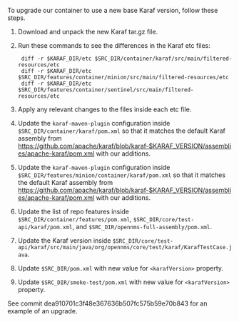 

To upgrade our container to use a new base Karaf version, follow these steps.

1. Download and unpack the new Karaf tar.gz file.
2. Run these commands to see the differences in the Karaf etc files:

        diff -r $KARAF_DIR/etc $SRC_DIR/container/karaf/src/main/filtered-resources/etc
        diff -r $KARAF_DIR/etc $SRC_DIR/features/container/minion/src/main/filtered-resources/etc
        diff -r $KARAF_DIR/etc $SRC_DIR/features/container/sentinel/src/main/filtered-resources/etc

3. Apply any relevant changes to the files inside each etc file. 

4. Update the ```karaf-maven-plugin``` configuration inside ```$SRC_DIR/container/karaf/pom.xml``` so that it matches the default Karaf assembly from <https://github.com/apache/karaf/blob/karaf-$KARAF_VERSION/assemblies/apache-karaf/pom.xml> with our additions.
5. Update the ```karaf-maven-plugin``` configuration inside ```$SRC_DIR/features/minion/container/karaf/pom.xml``` so that it matches the default Karaf assembly from <https://github.com/apache/karaf/blob/karaf-$KARAF_VERSION/assemblies/apache-karaf/pom.xml> with our additions.
6. Update the list of repo features inside ```$SRC_DIR/container/features/pom.xml```, ```$SRC_DIR/core/test-api/karaf/pom.xml```, and ```$SRC_DIR/opennms-full-assembly/pom.xml```.
7. Update the Karaf version inside ```$SRC_DIR/core/test-api/karaf/src/main/java/org/opennms/core/test/karaf/KarafTestCase.java```.
8. Update ```$SRC_DIR/pom.xml``` with new value for ```<karafVersion>``` property.
9. Update ```$SRC_DIR/smoke-test/pom.xml``` with new value for ```<karafVersion>``` property.

See commit dea910701c3f48e367636b507fc575b59e70b843 for an example of an upgrade.
